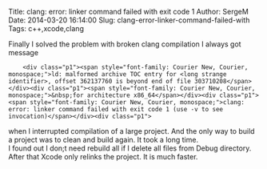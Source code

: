 Title: clang: error: linker command failed with exit code 1 
Author: SergeM
Date: 2014-03-20 16:14:00
Slug: clang-error-linker-command-failed-with
Tags: c++,xcode,clang

Finally I solved the problem with broken clang compilation
I always got message

        <div class="p1"><span style="font-family: Courier New, Courier, monospace;">ld: malformed archive TOC entry for <long strange identifier>, offset 362137760 is beyond end of file 303710208</span></div><div class="p1"><span style="font-family: Courier New, Courier, monospace;">&nbsp;for architecture x86_64</span></div><div class="p1"><span style="font-family: Courier New, Courier, monospace;">clang: error: linker command failed with exit code 1 (use -v to see invocation)</span></div><div class="p1">
</div><div class="p1">when I interrupted compilation of a large project. And the only way to build a project was to clean and build again. It took a long time.&nbsp;</div><div class="p1">I found out I don;t need rebuild all if I delete all files from Debug directory. After that Xcode only relinks the project. It is much faster.</div><div class="p1">
</div></div>